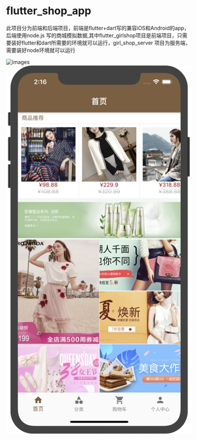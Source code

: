 # flutter_shop_app
此项目分为前端和后端项目，前端是flutter+dart写的兼容iOS和Android的app，后端使用node.js 写的商城模拟数据,其中flutter_girlshop项目是前端项目，只需要装好flutter和dart所需要的环境就可以运行，girl_shop_server 项目为服务端，需要装好node环境就可以运行 


![images](https://github.com/skylpy/flutter_shop_app/blob/master/shop_image/home2%402x.png)
![images](shop_image/home3@2x.png)
